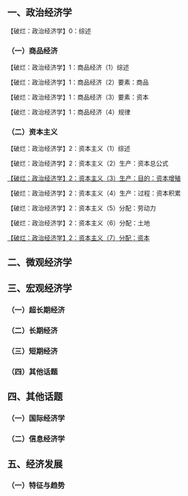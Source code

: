 




## 一、政治经济学

【破烂：政治经济学】0：综述

### （一）商品经济

【破烂：政治经济学】1：商品经济（1）综述

【破烂：政治经济学】1：商品经济（2）要素：商品

【破烂：政治经济学】1：商品经济（3）要素：资本

【破烂：政治经济学】1：商品经济（4）规律

### （二）资本主义

【破烂：政治经济学】2：资本主义（1）综述

【破烂：政治经济学】2：资本主义（2）生产：资本总公式

[【破烂：政治经济学】2：资本主义（3）生产：目的：资本增殖](e/【破烂：政治经济学】2：资本主义（3）生产：目的：资本增殖.md)

【破烂：政治经济学】2：资本主义（4）生产：过程：资本积累

【破烂：政治经济学】2：资本主义（5）分配：劳动力

【破烂：政治经济学】2：资本主义（6）分配：土地

[【破烂：政治经济学】2：资本主义（7）分配：资本](e/【破烂：政治经济学】2：资本主义（7）分配：资本.md)

## 二、微观经济学

## 三、宏观经济学

### （一）超长期经济

### （二）长期经济

### （三）短期经济

### （四）其他话题

## 四、其他话题

### （一）国际经济学

### （二）信息经济学

## 五、经济发展

### （一）特征与趋势


